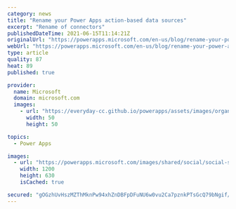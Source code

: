 ```yaml
---
category: news
title: "Rename your Power Apps action-based data sources"
excerpt: "Rename of connectors"
publishedDateTime: 2021-06-15T11:14:21Z
originalUrl: "https://powerapps.microsoft.com/en-us/blog/rename-your-power-apps-action-based-data-sources/"
webUrl: "https://powerapps.microsoft.com/en-us/blog/rename-your-power-apps-action-based-data-sources/"
type: article
quality: 87
heat: 89
published: true

provider:
  name: Microsoft
  domain: microsoft.com
  images:
    - url: "https://everyday-cc.github.io/powerapps/assets/images/organizations/microsoft.com-50x50.jpg"
      width: 50
      height: 50

topics:
  - Power Apps

images:
  - url: "https://powerapps.microsoft.com/images/shared/social/social-share-post-ignite.png"
    width: 1200
    height: 630
    isCached: true

secured: "gOGzhUvHszMZThMknPw94xhZnDBFpDFuNU6w0vu2Ca7pznkPTsGcQ79bNgif/OfLnmiiXqXcuCUAeqDqh+T+m9jQb0G8wQdeYzKCysWmy4hFT3+cpp7Xd9AOQ86rFEbKfDA4xCyytZOj2USN32gaHxm0dDZtJaKjwuayuYunBAZDI94CC7NElDOXnKCO1rVLGa7wSRta3S0Rh4dH8Ft2uDjodCDcc6wiereA/WfRX3NgSrDLerV+uzLN0PM8yZOpmT57OLTpYnz2Qc4ZEzzeRFE86VyNb9l4hLAHMLov9L/x4kX74BcT1Vy5mKrmY0L7T7KGABmu90mMQ6xAskvEEYgigOw90+o2O5fLa69ybmY=;BexqAMkOKhMcvxouUxhUjw=="
---
```



